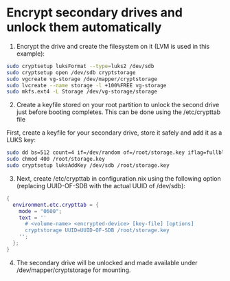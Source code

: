 # Encrypt secondary drives and unlock them automatically

1. Encrypt the drive and create the filesystem on it (LVM is used in this example):

```bash
sudo cryptsetup luksFormat --type=luks2 /dev/sdb
sudo cryptsetup open /dev/sdb cryptstorage
sudo vgcreate vg-storage /dev/mapper/cryptstorage
sudo lvcreate --name storage -l +100%FREE vg-storage 
sudo mkfs.ext4 -L Storage /dev/vg-storage/storage
```

2. Create a keyfile stored on your root partition to unlock the second drive just before booting completes.
This can be done using the /etc/crypttab file

First, create a keyfile for your secondary drive, store it safely and add it as a LUKS key:

```bash
sudo dd bs=512 count=4 if=/dev/random of=/root/storage.key iflag=fullblock
sudo chmod 400 /root/storage.key
sudo cryptsetup luksAddKey /dev/sdb /root/storage.key
```

3. Next, create /etc/crypttab in configuration.nix using the following option (replacing UUID-OF-SDB with the actual UUID of /dev/sdb):

```nix
{
  environment.etc.crypttab = {
    mode = "0600";
    text = ''
      # <volume-name> <encrypted-device> [key-file] [options]
      cryptstorage UUID=UUID-OF-SDB /root/storage.key
    '';
  };
}
```

4. The secondary drive will be unlocked and made available under /dev/mapper/cryptstorage for mounting.
